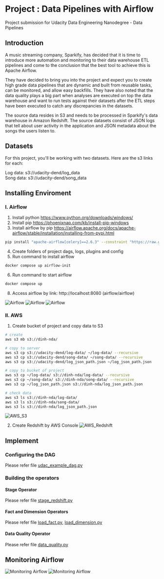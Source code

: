 # Project : Data Pipelines with Airflow

Project submission for Udacity Data Engineering Nanodegree - Data Pipelines

## Introduction
A music streaming company, Sparkify, has decided that it is time to introduce more automation and monitoring to their data warehouse ETL pipelines and come to the conclusion that the best tool to achieve this is Apache Airflow.

They have decided to bring you into the project and expect you to create high grade data pipelines that are dynamic and built from reusable tasks, can be monitored, and allow easy backfills. They have also noted that the data quality plays a big part when analyses are executed on top the data warehouse and want to run tests against their datasets after the ETL steps have been executed to catch any discrepancies in the datasets.

The source data resides in S3 and needs to be processed in Sparkify's data warehouse in Amazon Redshift. The source datasets consist of JSON logs that tell about user activity in the application and JSON metadata about the songs the users listen to.

## Datasets

For this project, you'll be working with two datasets. Here are the s3 links for each:

Log data: s3://udacity-dend/log_data  
Song data: s3://udacity-dend/song_data

## Installing Enviroment 

### I. Airflow

1. Install python
	https://www.python.org/downloads/windows/
2. Install pip
	https://phoenixnap.com/kb/install-pip-windows
3. Install airflow by pip
	https://airflow.apache.org/docs/apache-airflow/stable/installation/installing-from-pypi.html
```bash	
pip install "apache-airflow[celery]==2.6.3" --constraint "https://raw.githubusercontent.com/apache/airflow/constraints-2.6.3/constraints-3.7.txt"
```
4. Create folders of project 
		dags, logs, plugins and config
5. Run command to install airflow 
```bash
docker compose up airflow-init
```
6. Run command to start airflow
```bash
docker compose up 
```
8. Access airflow by link: http://localhost:8080 (airflow/airflow)

![Airflow](images/Airflow_1.png)
![Airflow](images/Airflow_2.png)
![Airflow](images/Airflow_3.png)

### II. AWS

1. Create bucket of project and copy data to S3
```bash
# create
aws s3 mb s3://dinh-nda/

# copy to server
aws s3 cp s3://udacity-dend/log-data/ ~/log-data/ --recursive
aws s3 cp s3://udacity-dend/song-data/ ~/song-data/ --recursive
aws s3 cp s3://udacity-dend/log_json_path.json ~/log_json_path.json

# copy to bucket of project
aws s3 cp ~/log-data/ s3://dinh-nda/log-data/ --recursive
aws s3 cp ~/song-data/ s3://dinh-nda/song-data/ --recursive
aws s3 cp ~/log_json_path.json s3://dinh-nda/log_json_path.json

# check data
aws s3 ls s3://dinh-nda/log-data/
aws s3 ls s3://dinh-nda/song-data/
aws s3 ls s3://dinh-nda/log_json_path.json
```
![AWS_S3](images/aws_s3_1.png)

2. Create Redshift by AWS Console
![AWS_Redshift](images/aws_redshift_1.png)

## Implement

### Configuring the DAG
Please refer file [udac_example_dag.py](dags%2Fudac_example_dag.py)
### Building the operators
#### Stage Operator 
Please refer file [stage_redshift.py](dags%2Foperators%2Fstage_redshift.py)
#### Fact and Dimension Operators
Please refer file [load_fact.py](dags%2Foperators%2Fload_fact.py), [load_dimension.py](dags%2Foperators%2Fload_dimension.py)
#### Data Quality Operator
Please refer file [data_quality.py](dags%2Foperators%2Fdata_quality.py)

## Monitoring Airflow
![Monitoring Airflow](images/Monitoring_Airflow_1.png)
![Monitoring Airflow](images/Monitoring_Airflow_2.png)